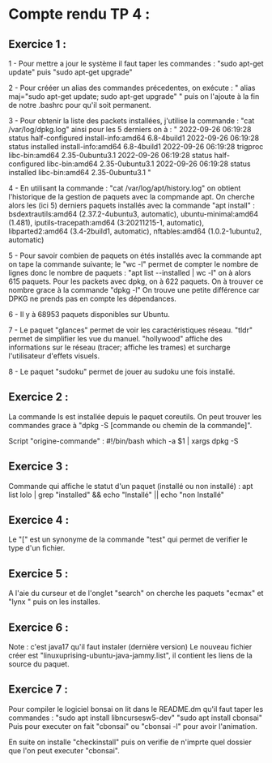# Compte rendu TP 4 :
## Exercice 1 :
1 - Pour mettre a jour le système il faut taper les commandes :
    "sudo apt-get update"
    puis "sudo apt-get upgrade"

2 - Pour crééer un alias des commandes précedentes, on exécute :
    " alias maj="sudo apt-get update; sudo apt-get upgrade" " puis on l'ajoute à la fin de notre .bashrc pour qu'il soit permanent.

3 - Pour obtenir la liste des packets installées, j'utilise la commande :
    "cat /var/log/dpkg.log" ainsi pour les 5 derniers on à :
    " 2022-09-26 06:19:28 status half-configured install-info:amd64 6.8-4build1
    2022-09-26 06:19:28 status installed install-info:amd64 6.8-4build1
    2022-09-26 06:19:28 trigproc libc-bin:amd64 2.35-0ubuntu3.1 <none>
    2022-09-26 06:19:28 status half-configured libc-bin:amd64 2.35-0ubuntu3.1
    2022-09-26 06:19:28 status installed libc-bin:amd64 2.35-0ubuntu3.1 "

4 - En utilisant la commande : "cat /var/log/apt/history.log" on obtient l'historique de la gestion de paquets avec la compmande apt. On cherche alors les (ici 5) derniers paquets installés avec la commande "apt install" :
    bsdextrautils:amd64 (2.37.2-4ubuntu3, automatic), ubuntu-minimal:amd64 (1.481),
    iputils-tracepath:amd64 (3:20211215-1, automatic), 
    libparted2:amd64 (3.4-2build1, automatic), nftables:amd64 (1.0.2-1ubuntu2, automatic)

5 - Pour savoir combien de paquets on étés installés avec la commande apt on tape la commande suivante; le "wc -l" permet de compter le nombre de lignes donc le nombre de paquets :  "apt list --installed | wc -l" on à alors 615 paquets.
Pour les packets avec dpkg, on à 622 paquets. On à trouver ce nombre grace à la commande  "dpkg -l"
On trouve une petite différence car DPKG ne prends pas en compte les dépendances.

6 - Il y à 68953 paquets disponibles sur Ubuntu.

7 - Le paquet "glances" permet de voir les caractéristiques réseau.
    "tldr" permet de simplifier les vue du manuel.
    "hollywood" affiche des informations sur le réseau (tracer; affiche les trames) et surcharge l'utilisateur d'effets visuels.
    
8 - Le paquet "sudoku" permet de jouer au sudoku une fois installé.

## Exercice 2 :
La commande ls est installée depuis le paquet coreutils. On peut trouver les commandes grace à  "dpkg -S [commande ou chemin de la commande]".

Script "origine-commande" : 
    #!/bin/bash
    which -a $1 | xargs dpkg -S
    
## Exercice 3 :
Commande qui affiche le statut d'un paquet (installé ou non installé) :
    apt list lolo | grep "installed" && echo "Installé" || echo "non Installé"
    
## Exercice 4 :
Le "[" est un synonyme de la commande "test" qui permet de verifier le type d'un fichier.

## Exercice 5 :
A l'aie du curseur et de l'onglet "search" on cherche les paquets "ecmax" et "lynx " puis on les installes.

## Exercice 6 :
Note : c'est java17 qu'il faut instaler (dernière version)
Le nouveau fichier créer est "linuxuprising-ubuntu-java-jammy.list", il contient les liens de la source du paquet.
    
 ## Exercice 7 :
Pour compiler le logiciel bonsai on lit dans le README.dm qu'il faut taper les commandes : 
    "sudo apt install libncursesw5-dev"
    "sudo apt install cbonsai"
Puis pour executer on fait "cbonsai" ou "cbonsai -l" pour avoir l'animation.
    
En suite on installe "checkinstall" puis on verifie de n'imprte quel dossier que l'on peut executer "cbonsai".
    
